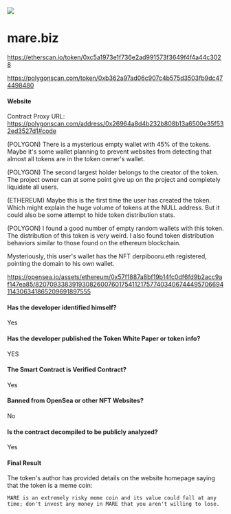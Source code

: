 <img src="https://github.com/JasminDreasond/Brony-Crypto-Scammers/blob/main/projects/mare.biz/img.png?raw=true">

# mare.biz

https://etherscan.io/token/0xc5a1973e1f736e2ad991573f3649f4f4a44c3028

https://polygonscan.com/token/0xb362a97ad06c907c4b575d3503fb9dc474498480

#### Website

Contract Proxy URL: https://polygonscan.com/address/0x26964a8d4b232b808b13a6500e35f532ed3527d1#code

(POLYGON) There is a mysterious empty wallet with 45% of the tokens. Maybe it's some wallet planning to prevent websites from detecting that almost all tokens are in the token owner's wallet.

(POLYGON) The second largest holder belongs to the creator of the token. The project owner can at some point give up on the project and completely liquidate all users. 

(ETHEREUM)
Maybe this is the first time the user has created the token. Which might explain the huge volume of tokens at the NULL address. But it could also be some attempt to hide token distribution stats.

(POLYGON) I found a good number of empty random wallets with this token. The distribution of this token is very weird. I also found token distribution behaviors similar to those found on the ethereum blockchain.

Mysteriously, this user's wallet has the NFT derpibooru.eth registered, pointing the domain to his own wallet. 

https://opensea.io/assets/ethereum/0x57f1887a8bf19b14fc0df6fd9b2acc9af147ea85/82070933839193082600760175411217577403406744495706694114306341865209691897555

#### Has the developer identified himself?

Yes

#### Has the developer published the Token White Paper or token info?

YES

#### The Smart Contract is Verified Contract?

Yes

#### Banned from OpenSea or other NFT Websites?

No

#### Is the contract decompiled to be publicly analyzed?

Yes

#### Final Result

The token's author has provided details on the website homepage saying that the token is a meme coin:

    MARE is an extremely risky meme coin and its value could fall at any time; don't invest any money in MARE that you aren't willing to lose.